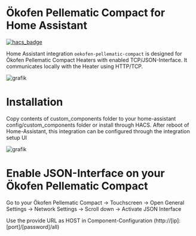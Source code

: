 # Ökofen Pellematic Compact for Home Assistant

[![hacs_badge](https://img.shields.io/badge/HACS-Default-orange.svg)](https://github.com/custom-components/hacs)

Home Assistant integration `oekofen-pellematic-compact` is designed for Ökofen Pellematic Compact Heaters with enabled TCP/JSON-Interface.
It communicates locally with the Heater using HTTP/TCP.

![grafik](https://user-images.githubusercontent.com/29973737/211399791-75865ef4-72be-4601-9c34-764a5f4198a2.png)

# Installation

Copy contents of custom_components folder to your home-assistant config/custom_components folder or install through HACS.
After reboot of Home-Assistant, this integration can be configured through the integration setup UI

![grafik](https://user-images.githubusercontent.com/29973737/211389542-0800d1cf-6df9-45d4-8607-5f90689a8628.png)


# Enable JSON-Interface on your Ökofen Pellematic Compact

Go to your Ökofen Pellematic Compact 
  -> Touchscreen -> Open General Settings -> Network Settings 
    -> Scroll down -> Activate JSON Interface 
 
 Use the provide URL as HOST in Component-Configuration (http://[ip]:[port]/[password]/all)
